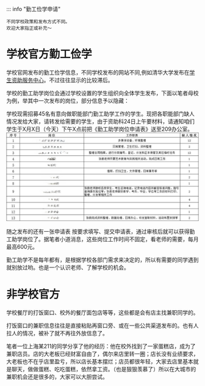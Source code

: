 ::: info "勤工俭学申请"

    不同学校政策和发布方式不同。
    欢迎大家指正或补充～

# 学校官方勤工俭学

学校官网发布的勤工俭学信息，不同学校发布的网站不同,例如清华大学发布在[学生资助服务中心](https://www.sfao.pku.edu.cn/qgzx/jsxg/index.html/#/index)。不过往往显示的比较滞后。

学校的勤工助学岗位会通过学校设置的学生组织向全体学生发布，下面以笔者母校为例，举其中一次发布的岗位，部分信息予以隐藏：

学校现需招募45名有意向做职能部门勤工助学工作的学生。现把各职能部门缺人情况发给大家，请转发给需要的学生，由于资助科24日上午要材料，请通知咱们学生于X月X日（今天）下午X点前把《勤工助学岗位申请表》送至209办公室。
![alt text](../08-Dream-Realization-Assistance/e7d360f5c814e832854455d6b0628bc3_.jpg)

随之发布的还有一张申请表
按要求填写、提交申请表，通过审核后就可以获得勤工助学岗位了。据笔者小道消息，这些岗位工作时间不固定，看老师的需要，每月最高600元。

勤工助学不是每年都有，是根据学校各部门需求来决定的，所以有需要的同学遇到就别放过哟。也是一个认识老师、了解学校的机会。

# 非学校官方

学校餐厅的打饭窗口、校外的餐厅面包店等等，这些都是会有店主找兼职同学的。

打饭窗口的兼职信息往往是直接粘贴再窗口旁、或在一些公共渠道发布的。也有人拉人的情况，被补了就不再往外放信息了。

笔者一位上海某211的同学分享了他的经历：他在校外找到了一家蛋糕店，成为了兼职店员。店的大老板已经财富自由了，偶尔来店里转一圈；店长没有业绩要求，大老板也不在乎店里盈亏，所以店长基本摆烂；店员都很年轻，大家去店里基本就是聊天，做做蛋糕、吃吃蛋糕，依然拿工资。（也是狠狠羡慕了）所以在大城市的兼职机会还是很多的，大家可以大胆尝试。

